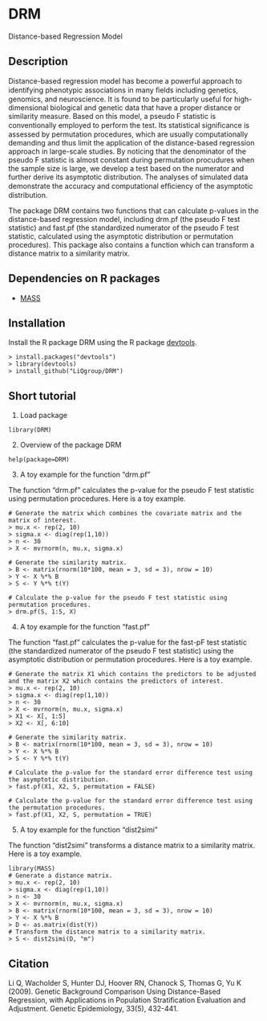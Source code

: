 # DRM
Distance-based Regression Model

## Description
Distance-based regression model has become a powerful approach to identifying phenotypic associations in many ﬁelds including genetics, genomics, and neuroscience. It is found to be particularly useful for high-dimensional biological and genetic data that have a proper distance or similarity measure. Based on this model, a pseudo F statistic is conventionally employed to perform the test. Its statistical signiﬁcance is assessed by permutation procedures, which are usually computationally demanding and thus limit the application of the distance-based regression approach in large-scale studies. By noticing that the denominator of the pseudo F statistic is almost constant during permutation procudures when the sample size is large, we develop a test based on the numerator and further derive its asymptotic distribution. The analyses of simulated data demonstrate the accuracy and computational efﬁciency of the asymptotic distribution. 

The package DRM contains two functions that can calculate p-values in the distance-based regression model, including drm.pf (the pseudo F test statistic) and fast.pf (the standardized numerator of the pseudo F test statistic, calculated using the asymptotic distribution or permutation procedures). This package also contains a function which can transform a distance matrix to a similarity matrix.

## Dependencies on R packages
 * [MASS](https://cran.r-project.org/web/packages/MASS/index.html)

## Installation
Install the R package DRM using the R package [devtools](https://github.com/r-lib/devtools).

```
> install.packages("devtools")
> library(devtools) 
> install_github("LiQgroup/DRM")
```

## Short tutorial
1.	Load package

```
library(DRM)
```

2.	Overview of the package DRM

```
help(package=DRM)
```

3.	A toy example for the function “drm.pf”

The function “drm.pf” calculates the p-value for the pseudo F test statistic using permutation procedures. Here is a toy example.

```
# Generate the matrix which combines the covariate matrix and the matrix of interest.
> mu.x <- rep(2, 10)
> sigma.x <- diag(rep(1,10))
> n <- 30
> X <- mvrnorm(n, mu.x, sigma.x)

# Generate the similarity matrix.
> B <- matrix(rnorm(10*100, mean = 3, sd = 3), nrow = 10)
> Y <- X %*% B
> S <- Y %*% t(Y)

# Calculate the p-value for the pseudo F test statistic using permutation procedures.
> drm.pf(S, 1:5, X)
```
4.	A toy example for the function “fast.pf”

The function “fast.pf” calculates the p-value for the fast-pF test statistic (the standardized numerator of the pseudo F test statistic) using the asymptotic distribution or permutation procedures. Here is a toy example.

```
# Generate the matrix X1 which contains the predictors to be adjusted and the matrix X2 which contains the predictors of interest.
> mu.x <- rep(2, 10)
> sigma.x <- diag(rep(1,10))
> n <- 30
> X <- mvrnorm(n, mu.x, sigma.x)
> X1 <- X[, 1:5]
> X2 <- X[, 6:10]

# Generate the similarity matrix.
> B <- matrix(rnorm(10*100, mean = 3, sd = 3), nrow = 10)
> Y <- X %*% B
> S <- Y %*% t(Y)

# Calculate the p-value for the standard error difference test using the asymptotic distribution.
> fast.pf(X1, X2, S, permutation = FALSE)

# Calculate the p-value for the standard error difference test using the permutation procedures.
> fast.pf(X1, X2, S, permutation = TRUE)
```
5.	A toy example for the function “dist2simi”

The function “dist2simi” transforms a distance matrix to a similarity matrix. Here is a toy example.

```
library(MASS)
# Generate a distance matrix.
> mu.x <- rep(2, 10)
> sigma.x <- diag(rep(1,10))
> n <- 30
> X <- mvrnorm(n, mu.x, sigma.x)
> B <- matrix(rnorm(10*100, mean = 3, sd = 3), nrow = 10)
> Y <- X %*% B
> D <- as.matrix(dist(Y))
# Transform the distance matrix to a similarity matrix.
> S <- dist2simi(D, "m")
```
## Citation
Li Q, Wacholder S, Hunter DJ, Hoover RN, Chanock S, Thomas G, Yu K (2009). Genetic Background Comparison Using Distance-Based Regression, with Applications in Population Stratification Evaluation and Adjustment. Genetic Epidemiology, 33(5), 432-441.
